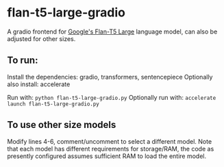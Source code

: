 # flan-t5-large-gradio
A gradio frontend for [Google's Flan-T5 Large](https://huggingface.co/google/flan-t5-large) language model, can also be adjusted for other sizes.

## To run:

Install the dependencies: gradio, transformers, sentencepiece
Optionally also install: accelerate

Run with: `python flan-t5-large-gradio.py`
Optionally run with: `accelerate launch flan-t5-large-gradio.py`

## To use other size models

Modify lines 4-6, comment/uncomment to select a different model. Note that each model has different requirements for storage/RAM, the code as presently configured assumes sufficient RAM to load the entire model.
